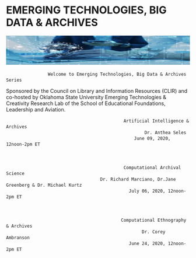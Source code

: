 # EMERGING TECHNOLOGIES, BIG DATA & ARCHIVES 
![Image or artificial intelligence and bid data. big dada archives and emerging technologies!](/emerging.jpg)
                    
                    Welcome to Emerging Technologies, Big Data & Archives Series 

Sponsored by the Council on Library and  Information Resources (CLIR) and co-hosted by Oklahoma State University Emerging Technologies &  Creativity Research Lab of the School of Educational Foundations, Leadership and Aviation. 



                                                 Artificial Intelligence & Archives 
                                                         Dr. Anthea Seles
                                                     June 09, 2020, 12noon-2pm ET
                                
                                
                                
                                                 Computational Archival Science
                                        Dr. Richard Marciano, Dr.Jane Greenberg & Dr. Michael Kurtz
                                                   July 06, 2020, 12noon-2pm ET
                                
                                
                                
                                                Computational Ethnography & Archives
                                                        Dr. Corey Ambranson
                                                   June 24, 2020, 12noon-2pm ET
 
                            

